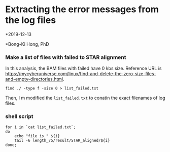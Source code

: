 # Extracting the error messages from the log files

*2019-12-13

*Bong-Ki Hong, PhD

### Make a list of files with failed to STAR alignment

In this analysis, the BAM files with failed have 0 kbs size.
Reference URL is <https://mycyberuniverse.com/linux/find-and-delete-the-zero-size-files-and-empty-directories.html>.
```{bash}
find ./ -type f -size 0 > list_failed.txt
```

Then, I m modified the `list_failed.txt` to conatin the exact filenames of log files.

### shell script

```{bash}
for i in `cat list_failed.txt`;
do
	echo "file is " ${i}
	tail -6 length_75/result/STAR_aligned/${i}
done;
```
